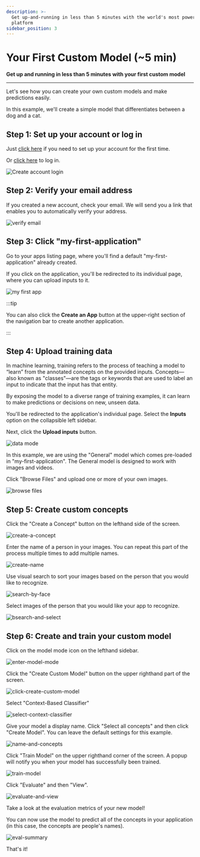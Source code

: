 ```yaml
---
description: >-
  Get up-and-running in less than 5 minutes with the world's most powerful AI
  platform
sidebar_position: 3
---
```


# Your First Custom Model (~5 min)

**Get up and running in less than 5 minutes with your first custom model**
<hr />

Let's see how you can create your own custom models and make predictions easily. 

In this example, we'll create a simple model that differentiates between a dog and a cat. 

## Step 1: Set up your account or log in

Just [click here](https://clarifai.com/signup) if you need to set up your account for the first time. 

Or [click here](https://clarifai.com/login) to log in.‌

![Create account login](/img/create_acct_login.png)

## Step 2: Verify your email address

If you created a new account, check your email. We will send you a link that enables you to automatically verify your address.‌

![verify email](/img/verify_email.png)

## Step 3: Click "my-first-application"

Go to your apps listing page, where you'll find a default "my-first-application" already created.

If you click on the application, you'll be redirected to its individual page, where you can upload inputs to it.

![my first app](/img/click_my_first_app.png)

:::tip

You can also click the **Create an App** button at the upper-right section of the navigation bar to create another application.

:::

## Step 4: Upload training data

In machine learning, training refers to the process of teaching a model to “learn” from the annotated concepts on the provided inputs. Concepts—also known as "classes"—are the tags or keywords that are used to label an input to indicate that the input has that entity.

By exposing the model to a diverse range of training examples, it can learn to make predictions or decisions on new, unseen data.



You'll be redirected to the application's individual page. Select the **Inputs** option on the collapsible left sidebar.

Next, click the **Upload inputs** button.

![data mode](/img/data_mode.png)

In this example, we are using the "General" model which comes pre-loaded in "my-first-application". The General model is designed to work with images and videos. 

Click "Browse Files" and upload one or more of your own images.‌

![browse files](/img/browse_files.png)

## Step 5: Create custom concepts

Click the "Create a Concept" button on the lefthand side of the screen.

![create-a-concept](/img/create-a-concept.png)

Enter the name of a person in your images. You  can repeat this part of the process multiple times to add multiple names.

![create-name](/img/create-name.png)

Use visual search to sort your images based on the person that you would like to recognize.

![search-by-face](/img/search-by-face.png)

Select images of the person that you would like your app to recognize.

![bsearch-and-select](/img/search-and-select.png)

## Step 6: Create and train your custom model
Click on the model mode icon on the lefthand sidebar.

![enter-model-mode](/img/enter-model-mode.png)

Click the "Create Custom Model" button on the upper righthand part of the screen.

![click-create-custom-model](/img/click-create-custom-model.png)

Select "Context-Based Classifier"

![select-context-classifier](/img/select-context-classifier.png)

Give your model a display name. Click "Select all concepts" and then click "Create Model". You can leave the default settings for this example.

![name-and-concepts](/img/name-and-concepts.png)

Click "Train Model" on the upper righthand corner of the screen. A popup will notify you when your model has successfully been trained.

![train-model](/img/train-model.png)

Click "Evaluate" and then "View".

![evaluate-and-view](/img/evaluate-and-view.png)

Take a look at the evaluation metrics of your new model! 

You can now use the model to predict all of the concepts in your application (in this case, the concepts are people's names). 

![eval-summary](/img/eval-summary.png)

That's it!